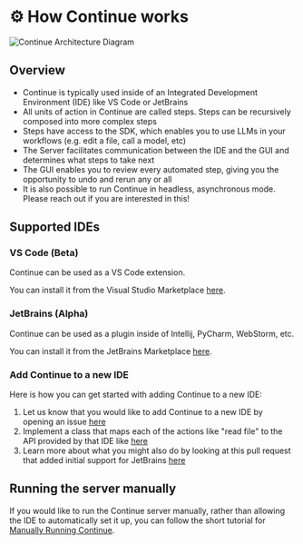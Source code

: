 # ⚙️ How Continue works

![Continue Architecture Diagram](/img/continue-diagram.png)

## Overview

- Continue is typically used inside of an Integrated Development Environment (IDE) like VS Code or JetBrains
- All units of action in Continue are called steps. Steps can be recursively composed into more complex steps
- Steps have access to the SDK, which enables you to use LLMs in your workflows (e.g. edit a file, call a model, etc)
- The Server facilitates communication between the IDE and the GUI and determines what steps to take next
- The GUI enables you to review every automated step, giving you the opportunity to undo and rerun any or all
- It is also possible to run Continue in headless, asynchronous mode. Please reach out if you are interested in this!

## Supported IDEs

### VS Code (Beta)

Continue can be used as a VS Code extension.

You can install it from the Visual Studio Marketplace [here](https://marketplace.visualstudio.com/items?itemName=Continue.continue).

### JetBrains (Alpha)

Continue can be used as a plugin inside of Intellij, PyCharm, WebStorm, etc.

You can install it from the JetBrains Marketplace [here](https://plugins.jetbrains.com/plugin/22707-continue-extension).

### Add Continue to a new IDE

Here is how you can get started with adding Continue to a new IDE:

1. Let us know that you would like to add Continue to a new IDE by opening an issue [here](https://github.com/continuedev/continue/issues/new/choose)
2. Implement a class that maps each of the actions like "read file" to the API provided by that IDE like [here](https://github.com/continuedev/continue/blob/main/extensions/vscode/src/continueIdeClient.ts)
3. Learn more about what you might also do by looking at this pull request that added initial support for JetBrains [here](https://github.com/continuedev/continue/pull/457)

## Running the server manually

If you would like to run the Continue server manually, rather than allowing the IDE to automatically set it up, you can follow the short tutorial for [Manually Running Continue](./walkthroughs/manually-run-continue.md).
